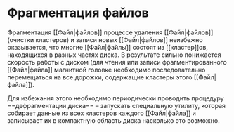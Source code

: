 # Фрагментация файлов  

Фрагментация [[Файл|файлов]] процессе удаления [[Файл|файлов]] (очистки кластеров) и записи новых [[Файл|файлов]] неизбежно оказывается, что многие [[Файл|файлы]] состоят из [[кластер]]ов, находящихся в разных частях диска. В результате сильно понижается скорость работы с диском (для чтения или записи фрагментированного [[Файл|файла]] магнитной головке необходимо последовательно перемещаться на все дорожки, содержащие кластеры этого [[Файл|файла]]). 

Для избежания этого необходимо периодически проводить процедуру ==дефрагментации диска== – запускать специальную утилиту, которая собирает данные из всех кластеров каждого [[Файл|файла]] и записывает их в компактную область диска насколько это возможно.
